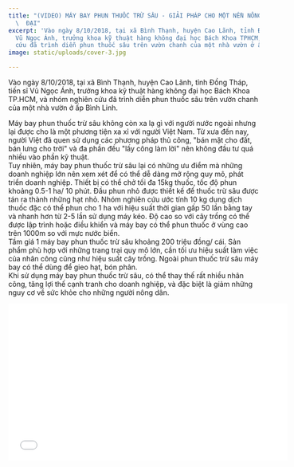 ```yaml
---
title: "(VIDEO) MÁY BAY PHUN THUỐC TRỪ SÂU - GIẢI PHÁP CHO MỘT NỀN NÔNG NGHIỆP HIỆN
  \  ĐẠI"
excerpt: 'Vào ngày 8/10/2018, tại xã Bình Thạnh, huyện Cao Lãnh, tỉnh Đồng Tháp, tiến   sĩ
  Vũ Ngọc Ánh, trưởng khoa kỹ thuật hàng không đại học Bách Khoa TPHCM, và nhóm   nghiên
  cứu đã trình diễn phun thuốc sâu trên vườn chanh của một nhà vườn ở ấp Bình   Linh. '
image: static/uploads/cover-3.jpg

---
```

Vào ngày 8/10/2018, tại xã Bình Thạnh, huyện Cao Lãnh, tỉnh Đồng Tháp, tiến sĩ Vũ Ngọc Ánh, trưởng khoa kỹ thuật hàng không đại học Bách Khoa TP.HCM, và nhóm nghiên cứu đã trình diễn phun thuốc sâu trên vườn chanh của một nhà vườn ở ấp Bình Linh.

  
Máy bay phun thuốc trừ sâu không còn xa lạ gì với người nước ngoài nhưng lại được cho là một phương tiện xa xỉ với người Việt Nam. Từ xưa đến nay, người Việt đã quen sử dụng các phương pháp thủ công, "bán mặt cho đất, bán lưng cho trời" và đa phần đều "lấy công làm lời" nên không đầu tư quá nhiều vào phần kỹ thuật.  
Tuy nhiên, máy bay phun thuốc trừ sâu lại có những ưu điểm mà những doanh nghiệp lớn nên xem xét để có thể dễ dàng mở rộng quy mô, phát triển doanh nghiệp. Thiết bị có thể chở tối đa 15kg thuốc, tốc độ phun khoảng 0.5-1 ha/ 10 phút. Đầu phun nhỏ được thiết kế để thuốc trừ sâu được tán ra thành những hạt nhỏ. Nhóm nghiên cứu ước tính 10 kg dung dịch thuốc đặc có thể phun cho 1 ha với hiệu suất thời gian gấp 50 lần bằng tay và nhanh hơn từ 2-5 lần sử dụng máy kéo. Độ cao so với cây trồng có thể được lập trình hoặc điều khiển và máy bay có thể phun thuốc ở vùng cao trên 1000m so với mực nước biển.  
Tầm giá 1 máy bay phun thuốc trừ sâu khoảng 200 triệu đồng/ cái. Sản phẩm phù hợp với những trang trại quy mô lớn, cần tối ưu hiệu suất làm việc của nhân công cũng như hiệu suất cây trồng. Ngoài phun thuốc trừ sâu máy bay có thể dùng để gieo hạt, bón phân.  
Khi sử dụng máy bay phun thuốc trừ sâu, có thể thay thế rất nhiều nhân công, tăng lợi thế cạnh tranh cho doanh nghiệp, và đặc biệt là giảm những nguy cơ về sức khỏe cho những người nông dân.

<iframe width="560" height="315" src="[https://www.youtube.com/embed/L8_kAXZ-xR0](https://www.youtube.com/embed/L8_kAXZ-xR0 "https://www.youtube.com/embed/L8_kAXZ-xR0")" frameborder="0" allow="accelerometer; autoplay; encrypted-media; gyroscope; picture-in-picture" allowfullscreen></iframe>